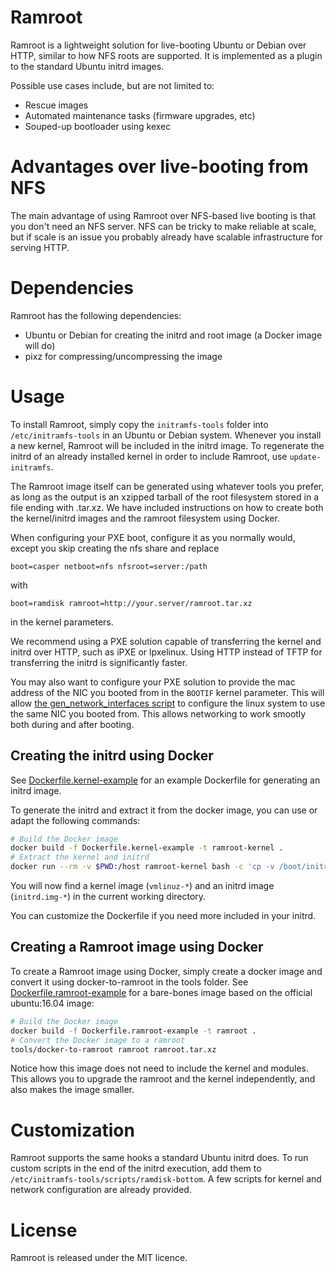 # Ramroot
Ramroot is a lightweight solution for live-booting Ubuntu or Debian over HTTP,
similar to how NFS roots are supported. It is implemented as a plugin to the
standard Ubuntu initrd images.

Possible use cases include, but are not limited to:

 - Rescue images
 - Automated maintenance tasks (firmware upgrades, etc)
 - Souped-up bootloader using kexec

# Advantages over live-booting from NFS

The main advantage of using Ramroot over NFS-based live booting is that you
don't need an NFS server. NFS can be tricky to make reliable at scale, but if
scale is an issue you probably already have scalable infrastructure for serving
HTTP.

# Dependencies

Ramroot has the following dependencies:

 - Ubuntu or Debian for creating the initrd and root image (a Docker image will do)
 - pixz for compressing/uncompressing the image

# Usage

To install Ramroot, simply copy the `initramfs-tools` folder into
`/etc/initramfs-tools` in an Ubuntu or Debian system. Whenever you install a
new kernel, Ramroot will be included in the initrd image. To regenerate the
initrd of an already installed kernel in order to include Ramroot, use
`update-initramfs`.

The Ramroot image itself can be generated using whatever tools you prefer, as 
long as the output is an xzipped tarball of the root filesystem stored in a
file ending with .tar.xz. We have included instructions on how to create both
the kernel/initrd images and the ramroot filesystem using Docker.

When configuring your PXE boot, configure it as you normally would, except you
skip creating the nfs share and replace

```
boot=casper netboot=nfs nfsroot=server:/path
```

with

```
boot=ramdisk ramroot=http://your.server/ramroot.tar.xz
```

in the kernel parameters.

We recommend using a PXE solution capable of transferring the kernel and initrd
over HTTP, such as iPXE or lpxelinux. Using HTTP instead of TFTP for transferring
the initrd is significantly faster.

You may also want to configure your PXE solution to provide the mac address of
the NIC you booted from in the `BOOTIF` kernel parameter. This will allow
[the gen_network_interfaces script](initramfs-tools/scripts/ramdisk-bottom/gen_network_interfaces)
to configure the linux system to use the same NIC you booted from. This allows
networking to work smootly both during and after booting.

## Creating the initrd using Docker

See [Dockerfile.kernel-example](Dockerfile.kernel) for an example
Dockerfile for generating an initrd image.

To generate the initrd and extract it from the docker image, you can use or
adapt the following commands:

```bash
# Build the Docker image
docker build -f Dockerfile.kernel-example -t ramroot-kernel .
# Extract the kernel and initrd
docker run --rm -v $PWD:/host ramroot-kernel bash -c 'cp -v /boot/initrd.img-* /boot/vmlinuz-* /host'
```

You will now find a kernel image (`vmlinuz-*`) and an initrd image 
(`initrd.img-*`) in the current working directory.

You can customize the Dockerfile if you need more included in your initrd.

## Creating a Ramroot image using Docker

To create a Ramroot image using Docker, simply create a docker image and
convert it using docker-to-ramroot in the tools folder. See
[Dockerfile.ramroot-example](Dockerfile.ramroot) for a bare-bones image
based on the official ubuntu:16.04 image:

```bash
# Build the Docker image
docker build -f Dockerfile.ramroot-example -t ramroot .
# Convert the Docker image to a ramroot
tools/docker-to-ramroot ramroot ramroot.tar.xz
```

Notice how this image does not need to include the kernel and modules. This
allows you to upgrade the ramroot and the kernel independently, and also makes
the image smaller.

# Customization

Ramroot supports the same hooks a standard Ubuntu initrd does. To run custom
scripts in the end of the initrd execution, add them to
`/etc/initramfs-tools/scripts/ramdisk-bottom`. A few scripts for kernel and
network configuration are already provided.

# License
Ramroot is released under the MIT licence.
